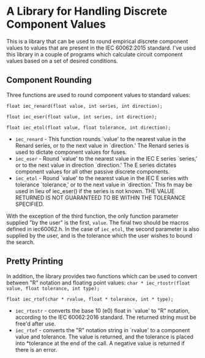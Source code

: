 # A Library for Handling Discrete Component Values #

This is a library that can be used to round empirical discrete component
values to values that are present in the IEC 60062:2015 standard. I've used
this library in a couple of programs which calculate circuit component values
based on a set of desired conditions.<br/>
## Component Rounding ##
Three functions are used to round component values to standard values:

`float iec_renard(float value, int series, int direction);`

`float iec_eser(float value, int series, int direction);`

`float iec_etol(float value, float tolerance, int direction);`


* `iec_renard` - This function rounds \`value' to the nearest
  value in the Renard series, or to the next value in \`direction.' The Renard
  series is used to dictate component values for fuses.
* `iec_eser` - Round \`value' to the nearest value in the IEC E
  series \`series,' or to the next value in direction \`direction.' The E
  series dictates component values for all other passive discrete components.
* `iec_etol` - Round \`value' to the nearest value in the IEC E
  series with tolerance \`tolerance,' or to the next value in \`direction.' This
  fn may be used in lieu of iec_eser() if the series is not known. THE VALUE
  RETURNED IS NOT GUARANTEED TO BE WITHIN THE TOLERANCE SPECIFIED.

With the exception of the third function, the only function parameter supplied
"by the user" is the first, `value`. The final two should be macros
defined in iec60062.h. In the case of `iec_etol`, the second
parameter is also supplied by the user, and is the tolerance which the user
wishes to bound the search.

## Pretty Printing ##
In addition, the library provides two functions which can be used to convert
between "R" notation and floating point values:
`char * iec_rtostr(float value, float tolerance, int type);`

`float iec_rtof(char * rvalue, float * tolerance, int * type);`

* `iec_rtostr` - converts the base 10 (e0) float in \`value'
  to "R" notation, according to the IEC 60062:2016 standard. The returned
  string must be free'd after use.
* `iec_rtof` - converts the "R" notation string in \`rvalue'
  to a component value and tolerance. The value is returned, and the
  tolerance is placed into *tolerance at the end of the call. A negative
  value is returned if there is an error.
